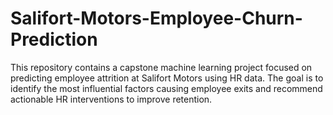 # Salifort-Motors-Employee-Churn-Prediction
This repository contains a capstone machine learning project focused on predicting employee attrition at Salifort Motors using HR data. The goal is to identify the most influential factors causing employee exits and recommend actionable HR interventions to improve retention.
